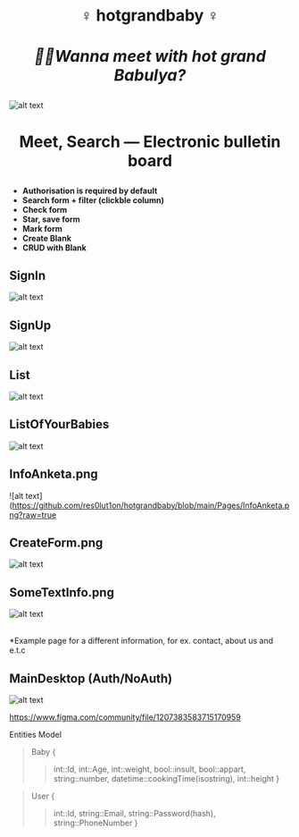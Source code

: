 
# <p align="center"> ♀️  hotgrandbaby  ♀️ </p>
# *<p align="center"> 💁‍♀️Wanna meet with hot grand Babulya? </p>* 

![alt text](https://github.com/res0lut1on/hotgrandbaby/blob/main/Pages/Desktop1.png?raw=true)
<br />

# <p align="center"> Meet, Search — Electronic bulletin board </p>

 - **Authorisation is required by default** <br />
 - **Search form + filter (clickble column)** <br />
 - **Check form** <br />
 - **Star, save form** <br />
 - **Mark form** <br />
 - **Create Blank** <br />
 - **CRUD with Blank** <br />


## **SignIn** <br />

![alt text](https://github.com/res0lut1on/hotgrandbaby/blob/main/Pages/SignIn.png?raw=true)

## **SignUp** <br />

![alt text](https://github.com/res0lut1on/hotgrandbaby/blob/main/Pages/SignUp.png?raw=true)

## **List** <br />

![alt text](https://github.com/res0lut1on/hotgrandbaby/blob/main/Pages/List.png?raw=true)

## **ListOfYourBabies** <br />

![alt text](https://github.com/res0lut1on/hotgrandbaby/blob/main/Pages/ListOfYourBabies.png?raw=true)

## **InfoAnketa.png** <br />

![alt text](https://github.com/res0lut1on/hotgrandbaby/blob/main/Pages/InfoAnketa.png?raw=true

## **CreateForm.png** <br />

![alt text](https://github.com/res0lut1on/hotgrandbaby/blob/main/Pages/CreateForm.png?raw=true)

## **SomeTextInfo.png** <br />

![alt text](https://github.com/res0lut1on/hotgrandbaby/blob/main/Pages/SomeTextInfo.png?raw=true)

<br />
*Example page for a different information, for ex. contact, about us and e.t.c

## MainDesktop (Auth/NoAuth) <br />

![alt text](https://github.com/res0lut1on/hotgrandbaby/blob/main/Pages/Desktop1.png?raw=true)

https://www.figma.com/community/file/1207383583715170959

Entities Model 
> Baby {
   >>int::Id,
   >> int::Age,
   >> int::weight,
   >>bool::insult,
   >>bool::appart,
   >>string::number,
   >>datetime::cookingTime(isostring),
   >>int::height
   >}
   
>User {
   >>int::Id,
   >>string::Email,
   >>string::Password(hash),
   >>string::PhoneNumber
   >}
